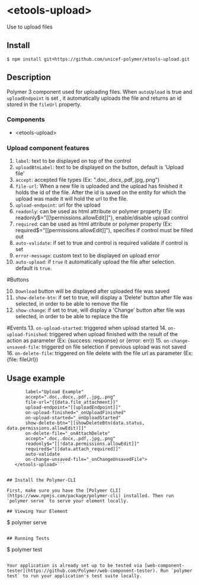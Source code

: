 # \<etools-upload\>

Use to upload files

## Install
`$ npm install git+https://github.com/unicef-polymer/etools-upload.git`

## Description
Polymer 3 component used for uploading files.
When `autoUpload` is true and `uploadEndpoint` is set , it automatically uploads the file and returns an id stored in the `fileUrl` property.

### Components
* \<etools-upload\>

### Upload component features

1. `label`: text to be displayed on top of the control 
2. `uploadBtnLabel`: text to be displayed on the button, default is 'Upload file'
3. `accept`: accepted file types (Ex: ".doc,.docx,.pdf,.jpg,.png")
4. `file-url`: When a new file is uploaded and the upload has finished it holds the id of the file. After the id is saved on the entity for which the upload was made it will hold the url to the file. 
5. `upload-endpoint`: url for the upload
6. `readonly`: can be used as html attribute or polymer property (Ex: readonly$="[[!permissions.allowEdit]]"), enable/disable upload control
7. `required`: can be used as html attribute or polymer property (Ex: required$="[[permissions.allowEdit]]"), specifies if control must be filled out
8. `auto-validate`: if set to true and control is required validate if control is set
9. `error-message`: custom text to be displayed on upload error
10. `auto-upload`: if `true` it automatically upload the file after selection. default is `true`.

#Buttons

10. `Download` button will be displayed after uploaded file was saved
11. `show-delete-btn`:  if set to true, will display a 'Delete' button after file was selected, in order to be able to remove the file
12. `show-change`: if set to true, will display a 'Change' button after file was selected, in order to be able to replace the file

#Events
13. `on-upload-started`: triggered when upload started
14. `on-upload-finished`: triggered when upload finished with the result of the action as parameter (Ex: {success: response} or {error: err})
15. `on-change-unsaved-file`: triggered on file selection if previous upload was not saved
16. `on-delete-file`: triggered on file delete with the file url as parameter (Ex: {file: fileUrl})


## Usage example

 ```<etools-upload 
		label="Upload Example"
		accept=".doc,.docx,.pdf,.jpg,.png"
		file-url="{{data.file_attachment}}"
		upload-endpoint="[[uploadEndpoint]]"
		on-upload-finished="_onUploadFinished"
		on-upload-started="_onUploadStarted"
		show-delete-btn="[[showDeleteBtn(data.status, data.permissions.allowEdit)]]"
		on-delete-file="_onAttachDelete"
		accept=".doc,.docx,.pdf,.jpg,.png"
		readonly$="[[!data.permissions.allowEdit]]"
		required$="[[data.attach_required]]"
		auto-validate
		on-change-unsaved-file="_onChangeUnsavedFile">
    </etools-upload>```		  


## Install the Polymer-CLI

First, make sure you have the [Polymer CLI](https://www.npmjs.com/package/polymer-cli) installed. Then run `polymer serve` to serve your element locally.

## Viewing Your Element

```
$ polymer serve
```

## Running Tests

```
$ polymer test
```

Your application is already set up to be tested via [web-component-tester](https://github.com/Polymer/web-component-tester). Run `polymer test` to run your application's test suite locally.
